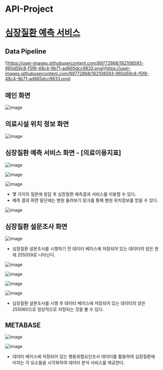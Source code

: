 # API-Project

# <u>심장질환 예측 서비스</u>

## **Data Pipeline**

![https://user-images.githubusercontent.com/89772868/162108593-960d59c8-f5f8-48c4-9b71-ad665dcc9833.png](https://user-images.githubusercontent.com/89772868/162108593-960d59c8-f5f8-48c4-9b71-ad665dcc9833.png)

## **메인 화면**

![image](https://user-images.githubusercontent.com/89772868/162566511-ce061eb0-b7e1-4573-bb19-b952dc442ee6.png)

## **의료시설 위치 정보 화면**

![image](https://user-images.githubusercontent.com/89772868/162566529-99358926-ee51-440a-b1d8-683aad2d0928.png)

## **심장질환 예측 서비스 화면 - [의료이용지표]**

![image](https://user-images.githubusercontent.com/89772868/162566533-32bf5271-6841-4a40-bade-6d7a00439986.png)

![image](https://user-images.githubusercontent.com/89772868/162566536-442ae83f-57b4-42f3-a202-d092f98a3d58.png)

![image](https://user-images.githubusercontent.com/89772868/162566541-48dcae4a-c181-4763-8c96-216b81d225e5.png)

- 몇 가지의 질문에 응답 후 심장질환 예측결과 서비스를 이용할 수 있다.
- 예측 결과 화면 밑단에는 병원 둘러보기 링크를 통해 병원 위치정보를 얻을 수 있다.

![image](https://user-images.githubusercontent.com/89772868/162566546-5a145434-5a93-4a53-9b03-5356b6a1d9c6.png)

## **심장질환 설문조사 화면**

![image](https://user-images.githubusercontent.com/89772868/162566551-b9b09660-595f-4c03-9a9a-ef2305fb7aea.png)

- 심장질환 설문조사를 시행하기 전 데이터 베이스에 저장되어 있는 데이터의 양은 현재 255059로 나타난다.

![image](https://user-images.githubusercontent.com/89772868/162566567-31eec046-e64f-4143-baaf-627bf0288630.png)

![image](https://user-images.githubusercontent.com/89772868/162566573-0d89af3e-7063-4200-b9cf-56a3490d9dbd.png)

![image](https://user-images.githubusercontent.com/89772868/162566584-6f153a85-b61e-4f2d-8553-dc9622a94ca3.png)

![image](https://user-images.githubusercontent.com/89772868/162566587-b890fef6-5f21-43fa-9217-d363acf23e49.png)

- 심장질환 설문조사를 시행 후 데이터 베이스에 저장되어 있는 데이터의 양은 255060으로 정상적으로 저장되는 것을 볼 수 있다.

## **METABASE**

![image](https://user-images.githubusercontent.com/89772868/162566593-d9f3b130-06e7-4669-939d-2730f606b1c5.png)

![image](https://user-images.githubusercontent.com/89772868/162566596-c3a6f711-abb1-4d6b-8284-1e7a115ab885.png)

- 데이터 베이스에 저장되어 있는 행동위험요인조사 데이터를 활용하여 심장질환에 미치는 각 요소들을 시각화하여 데이터 분석 서비스를 제공한다.



 
